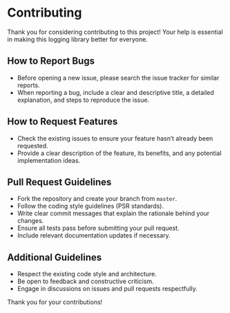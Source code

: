# Contributing

Thank you for considering contributing to this project! Your help is essential in making this logging library better for everyone.

## How to Report Bugs
- Before opening a new issue, please search the issue tracker for similar reports.
- When reporting a bug, include a clear and descriptive title, a detailed explanation, and steps to reproduce the issue.

## How to Request Features
- Check the existing issues to ensure your feature hasn’t already been requested.
- Provide a clear description of the feature, its benefits, and any potential implementation ideas.

## Pull Request Guidelines
- Fork the repository and create your branch from `master`.
- Follow the coding style guidelines (PSR standards).
- Write clear commit messages that explain the rationale behind your changes.
- Ensure all tests pass before submitting your pull request.
- Include relevant documentation updates if necessary.

## Additional Guidelines
- Respect the existing code style and architecture.
- Be open to feedback and constructive criticism.
- Engage in discussions on issues and pull requests respectfully.

Thank you for your contributions!
